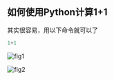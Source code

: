 ## 如何使用Python计算1+1

其实很容易，用以下命令就可以了

```python
1+1
```



![fig1](https://yliuhz.github.io/myfirstblog/figures/fig1.png)



![fig2](https://yliuhz.github.io/myfirstblog/figures/fig2.png)